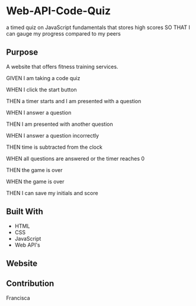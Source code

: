 # Web-API-Code-Quiz
a timed quiz on JavaScript fundamentals that stores high scores
SO THAT I can gauge my progress compared to my peers

## Purpose
A website that offers fitness training services. 

GIVEN I am taking a code quiz

WHEN I click the start button

THEN a timer starts and I am presented with a question

WHEN I answer a question

THEN I am presented with another question

WHEN I answer a question incorrectly

THEN time is subtracted from the clock

WHEN all questions are answered or the timer reaches 0

THEN the game is over

WHEN the game is over

THEN I can save my initials and score



## Built With
* HTML
* CSS
* JavaScript
* Web API's

## Website


## Contribution
Francisca



